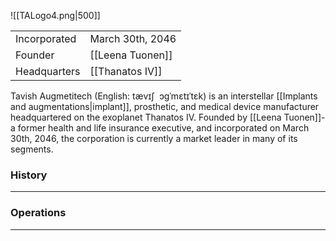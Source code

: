 ![[TALogo4.png|500]]

|              |                  |
| ------------ | ---------------- |
| Incorporated | March 30th, 2046 |
| Founder      | [[Leena Tuonen]] |
| Headquarters | [[Thanatos IV]]  |

Tavish Augmetitech (English: tævɪʃ  ɔɡˈmɛtɪˈtɛk) is an interstellar [[Implants and augmentations|implant]], prosthetic, and medical device manufacturer headquartered on the exoplanet Thanatos IV. Founded by [[Leena Tuonen]]- a former health and life insurance executive, and incorporated on March 30th, 2046, the corporation is currently a market leader in many of its segments.
### History
--- 
### Operations
---
